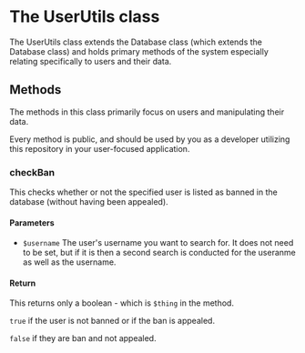 # The UserUtils class
The UserUtils class extends the Database class (which extends the Database class) and holds primary methods of the system especially relating specifically to users and their data.

## Methods
The methods in this class primarily focus on users and manipulating their data.

Every method is public, and should be used by you as a developer utilizing this repository in your user-focused application.

### checkBan
This checks whether or not the specified user is listed as banned in the database (without having been appealed).

#### Parameters
- `$username` The user's username you want to search for. It does not need to be set, but if it is then a second search is conducted for the useranme as well as the username.

#### Return
This returns only a boolean - which is `$thing` in the method.

`true` if the user is not banned or if the ban is appealed.

`false` if they are ban and not appealed.